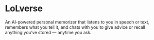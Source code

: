 # LoLverse
An AI-powered personal memorizer that listens to you in speech or text, remembers what you tell it, and chats with you to give advice or recall anything you’ve stored — anytime you ask.

